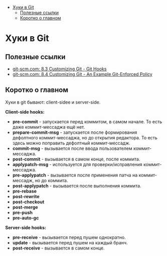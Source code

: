 <!--ts-->
* [Хуки в Git](./hooks.md#хуки-в-git)
   * [Полезные ссылки](./hooks.md#полезные-ссылки)
   * [Коротко о главном](./hooks.md#коротко-о-главном)
<!--te-->

# Хуки в Git

## Полезные ссылки
  * [git-scm.com: 8.3 Customizing Git - Git Hooks](https://git-scm.com/book/en/v2/Customizing-Git-Git-Hooks)
  * [git-scm.com: 8.4 Customizing Git - An Example Git-Enforced Policy
](https://git-scm.com/book/en/v2/Customizing-Git-An-Example-Git-Enforced-Policy#_an_example_git_enforced_policy)

## Коротко о главном

Хуки в git бывают: client-sidee и server-side.

**Client-side hooks:**
  * **pre-commit** - запускается перед коммитом, в самом начале. То есть даже коммит-мессаджа ещё нет.
  * **prepare-commit-msg** - запускается после формирования дефолтного коммит-мессаджа, но до открытия редактора. То есть здесь можно поправить дефолтный коммит-мессадж.
  * **commit-msg** - вызывается после ввода пользователем коммит-мессаджа.
  * **post-commit** - вызывается в самом конце, после коммита.
  * **applypatch-msg** - используется для проверки/исправления коммит-мессаджа.
  * **pre-applypatch** - вызывается после применения патча на коммит-мессадж, но до коммита.
  * **post-applypatch** - вызывается после выполнения коммита.
  * **pre-rebase**
  * **post-rewrite**
  * **post-checkout**
  * **post-merge**
  * **pre-push**
  * **pre-auto-gc**

**Server-side hooks:**
  * **pre-receive** - вызывается перед пушем однократно.
  * **update** - вызывается перед пушем на каждый бранч.
  * **post-receive** - вызывается в самом конце.

<!-- foo v=8-->
